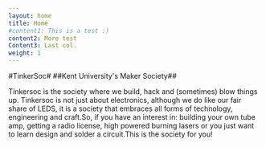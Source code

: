 ```yaml
---
layout: home 
title: Home
#content1: This is a test :)
content2: More test
Content3: Last col.
weight: 1
---
```


#TinkerSoc#
##Kent University's Maker Society##

Tinkersoc is the society where we build, hack and (sometimes) blow things up.
Tinkersoc is not just about electronics, although we do like our fair share of
LEDS, it is a society that embraces all forms of technology, engineering and
craft.So, if you have an interest in: building your own tube amp, getting a
radio license, high powered burning lasers or you just want to learn design
and solder a circuit.This is the society for you!

